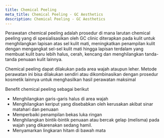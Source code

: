 ```yaml
---
title: Chemical Peeling
meta_title: Chemical Peeling - GC Aesthetics
description: Chemical Peeling - GC Aesthetics
---
```


Perawatan chemical peeling adalah prosedur di mana larutan chemical
peeling yang di spesialisasikan oleh GC clinic diterapkan pada kulit untuk
menghilangkan lapisan atas sel kulit mati, meningkatkan penampilan kulit
dengan mengangkat sel-sel kulit mati hingga lapisan terdalam yang
membuat kulit baru lebih halus, cerah, kencang dan menghilangkan
tanda-tanda penuaan kulit lainnya.

Chemical peeling dapat dilakukan pada area wajah ataupun leher. Metode
perawatan ini bisa dilakukan sendiri atau dikombinasikan dengan prosedur
kosmetik lainnya untuk menghasilkan hasil perawatan maksimal

Benefit chemical peeling sebagai berikut

- Menghilangkan garis-garis halus di area wajah
- Menghilangkan keriput yang disebabkan oleh kerusakan akibat sinar matahari dan penuaan
- Memperbaiki penampilan bekas luka ringan
- Menghilangkan bintik-bintik penuaan atau bercak gelap (melisma) pada wajah yang dikarenakan sedang hamil.
- Menyamarkan lingkaran hitam di bawah mata